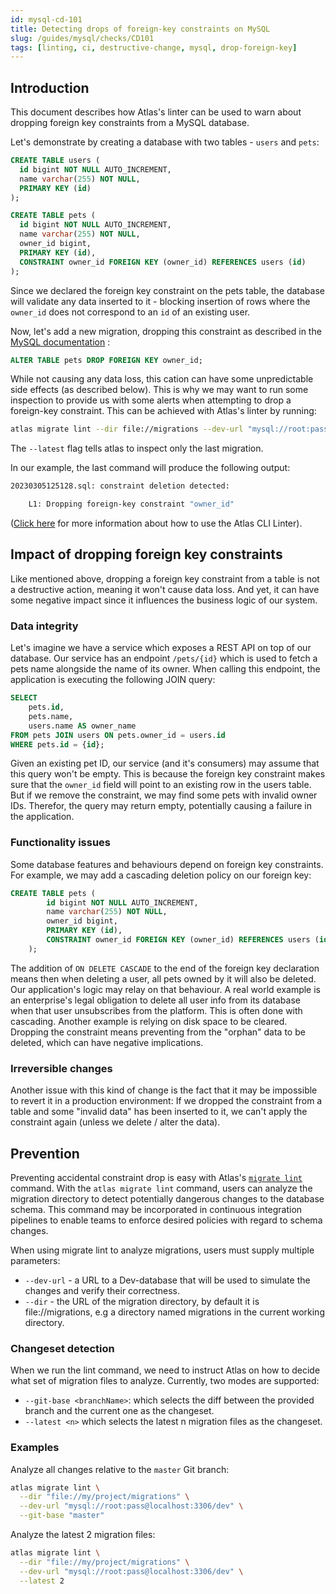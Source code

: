 ```yaml
---
id: mysql-cd-101
title: Detecting drops of foreign-key constraints on MySQL
slug: /guides/mysql/checks/CD101
tags: [linting, ci, destructive-change, mysql, drop-foreign-key]
---
```


## Introduction

This document describes how Atlas's linter can be used to warn about dropping
foreign key constraints from a MySQL database.

Let's demonstrate by creating a database with two tables - `users` and `pets`:
```sql
CREATE TABLE users (
  id bigint NOT NULL AUTO_INCREMENT,
  name varchar(255) NOT NULL,
  PRIMARY KEY (id)
);

CREATE TABLE pets (
  id bigint NOT NULL AUTO_INCREMENT,
  name varchar(255) NOT NULL,
  owner_id bigint,
  PRIMARY KEY (id),
  CONSTRAINT owner_id FOREIGN KEY (owner_id) REFERENCES users (id)
);
```

Since we declared the foreign key constraint on the pets table,
the database will validate any data inserted to it - blocking insertion
of rows where the `owner_id` does not correspond to an `id` of an existing user.

Now, let's add a new migration, dropping this constraint as described in the
[MySQL documentation](https://dev.mysql.com/doc/refman/8.0/en/create-table-foreign-keys.html#foreign-key-dropping)
:
```sql
ALTER TABLE pets DROP FOREIGN KEY owner_id;
```

While not causing any data loss, this cation can have some unpredictable side effects
(as described below). This is why we may want to run some inspection to provide us 
with some alerts when attempting to drop a foreign-key constraint.
This can be achieved with Atlas's linter by running:

```bash
atlas migrate lint --dir file://migrations --dev-url "mysql://root:pass@localhost:3306/dev" --latest 1
```
The `--latest` flag tells atlas to inspect only the last migration.

In our example, the last command will produce the following output:
```bash
20230305125128.sql: constraint deletion detected:

	L1: Dropping foreign-key constraint "owner_id"
```

([Click here](/versioned/lint) for more information about how to use the Atlas CLI Linter).

## Impact of dropping foreign key constraints

Like mentioned above, dropping a foreign key constraint from a table is not a destructive
action, meaning it won't cause data loss. And yet, it can have some negative impact since 
it influences the business logic of our system.

### Data integrity

Let's imagine we have a service which exposes a REST API on top of our database.
Our service has an endpoint `/pets/{id}` which is used to fetch a pets name alongside the name of its owner.
When calling this endpoint, the application is executing the following JOIN query:

```sql
SELECT
    pets.id,
    pets.name,
    users.name AS owner_name
FROM pets JOIN users ON pets.owner_id = users.id
WHERE pets.id = {id};
```

Given an existing pet ID, our service (and it's consumers) may assume that this
query won't be empty. This is because the foreign key constraint makes sure that
the `owner_id` field will point to an existing row in the users table. But if we
remove the constraint, we may find some pets with invalid owner IDs. Therefor, the 
query may return empty, potentially causing a failure in the application.

### Functionality issues

Some database features and behaviours depend on foreign key constraints. For example,
we may add a cascading deletion policy on our foreign key:

```sql
CREATE TABLE pets (
        id bigint NOT NULL AUTO_INCREMENT,
        name varchar(255) NOT NULL,
        owner_id bigint,
        PRIMARY KEY (id),
        CONSTRAINT owner_id FOREIGN KEY (owner_id) REFERENCES users (id) ON DELETE CASCADE
    );
```

The addition of `ON DELETE CASCADE` to the end of the foreign key declaration means
then when deleting a user, all pets owned by it will also be deleted.
Our application's logic may relay on that behaviour. A real world example
is an enterprise's legal obligation to delete all user info from its database
when that user unsubscribes from the platform. This is often done with cascading.
Another example is relying on disk space to be cleared. Dropping the constraint means
preventing from the "orphan" data to be deleted, which can have negative implications.

### Irreversible changes

Another issue with this kind of change is the fact that it may be impossible to
revert it in a production environment: If we dropped the constraint from a table 
and some "invalid data" has been inserted to it, we can't apply the constraint again
(unless we delete / alter the data).

## Prevention

Preventing accidental constraint drop is easy with Atlas's [`migrate lint`](/versioned/lint)
command. With the `atlas migrate lint` command, users can analyze the migration directory to 
detect potentially dangerous changes to the database schema. This command may be 
incorporated in continuous integration pipelines to enable teams to enforce 
desired policies with regard to schema changes.

When using migrate lint to analyze migrations, users must supply multiple parameters:

* `--dev-url` - a URL to a Dev-database that will be used to simulate the changes and verify their correctness.
* `--dir` - the URL of the migration directory, by default it is file://migrations, e.g a directory named migrations in the current working directory.

### Changeset detection

When we run the lint command, we need to instruct Atlas on how to decide what set of migration files to analyze. 
Currently, two modes are supported:

* `--git-base <branchName>`: which selects the diff between the provided branch and the current one as the changeset.
* `--latest <n>` which selects the latest n migration files as the changeset.

### Examples

Analyze all changes relative to the `master` Git branch:

```bash
atlas migrate lint \
  --dir "file://my/project/migrations" \
  --dev-url "mysql://root:pass@localhost:3306/dev" \
  --git-base "master"
```

Analyze the latest 2 migration files:

```bash
atlas migrate lint \
  --dir "file://my/project/migrations" \
  --dev-url "mysql://root:pass@localhost:3306/dev" \
  --latest 2
```